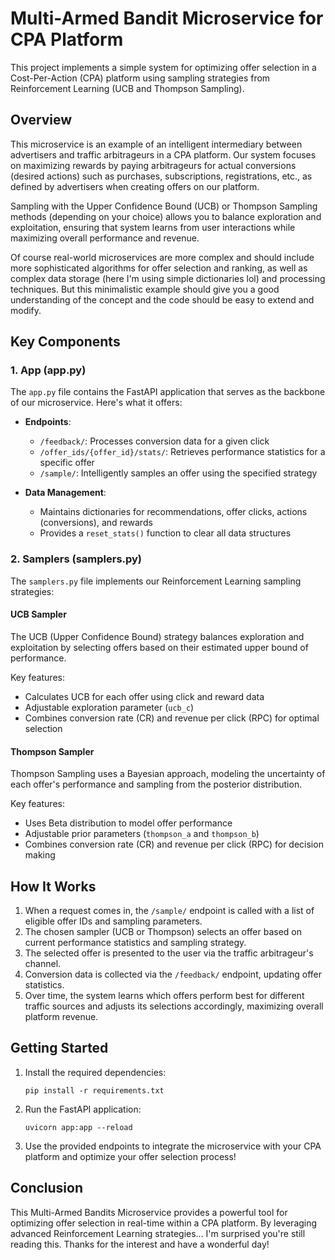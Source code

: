 # Multi-Armed Bandit Microservice for CPA Platform

This project implements a simple system for optimizing offer selection in a Cost-Per-Action (CPA) platform using sampling strategies from Reinforcement Learning (UCB and Thompson Sampling).

## Overview

This  microservice is an example of an intelligent intermediary between advertisers and traffic arbitrageurs in a CPA platform. Our system focuses on maximizing rewards by paying arbitrageurs for actual conversions (desired actions) such as purchases, subscriptions, registrations, etc., as defined by advertisers when creating offers on our platform.

Sampling with the Upper Confidence Bound (UCB) or Thompson Sampling methods (depending on your choice) allows you to balance exploration and exploitation, ensuring that system learns from user interactions while maximizing overall performance and revenue.

Of course real-world microservices are more complex and should include more sophisticated algorithms for offer selection and ranking, as well as complex data storage (here I'm using simple dictionaries lol) and processing techniques. But this minimalistic example should give you a good understanding of the concept and the code should be easy to extend and modify.

## Key Components

### 1. App (app.py)

The `app.py` file contains the FastAPI application that serves as the backbone of our microservice. Here's what it offers:

- **Endpoints**:
  - `/feedback/`: Processes conversion data for a given click
  - `/offer_ids/{offer_id}/stats/`: Retrieves performance statistics for a specific offer
  - `/sample/`: Intelligently samples an offer using the specified strategy

- **Data Management**:
  - Maintains dictionaries for recommendations, offer clicks, actions (conversions), and rewards
  - Provides a `reset_stats()` function to clear all data structures


### 2. Samplers (samplers.py)

The `samplers.py` file implements our Reinforcement Learning sampling strategies:

#### UCB Sampler

The UCB (Upper Confidence Bound) strategy balances exploration and exploitation by selecting offers based on their estimated upper bound of performance.

Key features:
- Calculates UCB for each offer using click and reward data
- Adjustable exploration parameter (`ucb_c`)
- Combines conversion rate (CR) and revenue per click (RPC) for optimal selection

#### Thompson Sampler

Thompson Sampling uses a Bayesian approach, modeling the uncertainty of each offer's performance and sampling from the posterior distribution.

Key features:
- Uses Beta distribution to model offer performance
- Adjustable prior parameters (`thompson_a` and `thompson_b`)
- Combines conversion rate (CR) and revenue per click (RPC) for decision making

## How It Works

1. When a request comes in, the `/sample/` endpoint is called with a list of eligible offer IDs and sampling parameters.
2. The chosen sampler (UCB or Thompson) selects an offer based on current performance statistics and sampling strategy.
3. The selected offer is presented to the user via the traffic arbitrageur's channel.
4. Conversion data is collected via the `/feedback/` endpoint, updating offer statistics.
5. Over time, the system learns which offers perform best for different traffic sources and adjusts its selections accordingly, maximizing overall platform revenue.

## Getting Started

1. Install the required dependencies:
   ```
   pip install -r requirements.txt
   ```

2. Run the FastAPI application:
   ```
   uvicorn app:app --reload
   ```

3. Use the provided endpoints to integrate the microservice with your CPA platform and optimize your offer selection process!

## Conclusion

This Multi-Armed Bandits Microservice provides a powerful tool for optimizing offer selection in real-time within a CPA platform. By leveraging advanced Reinforcement Learning strategies... I'm surprised you're still reading this. Thanks for the interest and have a wonderful day! 
